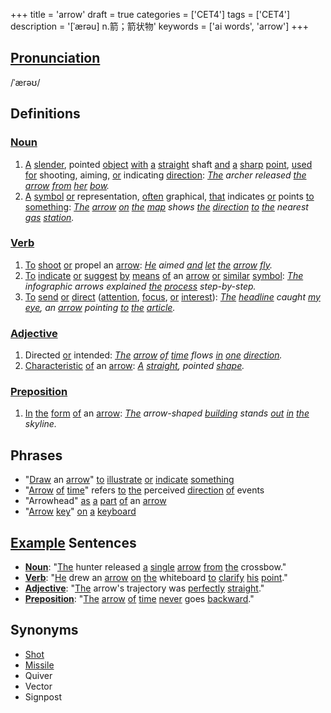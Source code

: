 +++
title = 'arrow'
draft = true
categories = ['CET4']
tags = ['CET4']
description = '[ˈærəu] n.箭；箭状物'
keywords = ['ai words', 'arrow']
+++

## [Pronunciation](/post/pronunciation/)
/ˈærəʊ/

## Definitions
### [Noun](/post/noun/)
1. [A](/post/a/) [slender](/post/slender/), pointed [object](/post/object/) [with](/post/with/) [a](/post/a/) [straight](/post/straight/) shaft [and](/post/and/) [a](/post/a/) [sharp](/post/sharp/) [point](/post/point/), [used](/post/used/) [for](/post/for/) shooting, aiming, [or](/post/or/) indicating [direction](/post/direction/): *[The](/post/the/) archer released [the](/post/the/) [arrow](/post/arrow/) [from](/post/from/) [her](/post/her/) [bow](/post/bow/).*
2. [A](/post/a/) [symbol](/post/symbol/) [or](/post/or/) representation, [often](/post/often/) graphical, [that](/post/that/) indicates [or](/post/or/) points [to](/post/to/) [something](/post/something/): *[The](/post/the/) [arrow](/post/arrow/) [on](/post/on/) [the](/post/the/) [map](/post/map/) shows [the](/post/the/) [direction](/post/direction/) [to](/post/to/) [the](/post/the/) nearest [gas](/post/gas/) [station](/post/station/).*

### [Verb](/post/verb/)
1. [To](/post/to/) [shoot](/post/shoot/) [or](/post/or/) propel an [arrow](/post/arrow/): *[He](/post/he/) aimed [and](/post/and/) [let](/post/let/) [the](/post/the/) [arrow](/post/arrow/) [fly](/post/fly/).*
2. [To](/post/to/) [indicate](/post/indicate/) [or](/post/or/) [suggest](/post/suggest/) [by](/post/by/) [means](/post/means/) [of](/post/of/) an [arrow](/post/arrow/) [or](/post/or/) [similar](/post/similar/) [symbol](/post/symbol/): *[The](/post/the/) infographic arrows explained [the](/post/the/) [process](/post/process/) step-by-step.*
3. [To](/post/to/) [send](/post/send/) [or](/post/or/) [direct](/post/direct/) ([attention](/post/attention/), [focus](/post/focus/), [or](/post/or/) [interest](/post/interest/)): *[The](/post/the/) [headline](/post/headline/) caught [my](/post/my/) [eye](/post/eye/), an [arrow](/post/arrow/) pointing [to](/post/to/) [the](/post/the/) [article](/post/article/).*

### [Adjective](/post/adjective/)
1. Directed [or](/post/or/) intended: *[The](/post/the/) [arrow](/post/arrow/) [of](/post/of/) [time](/post/time/) flows [in](/post/in/) [one](/post/one/) [direction](/post/direction/).*
2. [Characteristic](/post/characteristic/) [of](/post/of/) an [arrow](/post/arrow/): *[A](/post/a/) [straight](/post/straight/), pointed [shape](/post/shape/).*

### [Preposition](/post/preposition/)
1. [In](/post/in/) [the](/post/the/) [form](/post/form/) [of](/post/of/) an [arrow](/post/arrow/): *[The](/post/the/) arrow-shaped [building](/post/building/) stands [out](/post/out/) [in](/post/in/) [the](/post/the/) skyline.*

## Phrases
- "[Draw](/post/draw/) an [arrow](/post/arrow/)" [to](/post/to/) [illustrate](/post/illustrate/) [or](/post/or/) [indicate](/post/indicate/) [something](/post/something/)
- "[Arrow](/post/arrow/) [of](/post/of/) [time](/post/time/)" refers [to](/post/to/) [the](/post/the/) perceived [direction](/post/direction/) [of](/post/of/) events
- "Arrowhead" [as](/post/as/) [a](/post/a/) [part](/post/part/) [of](/post/of/) an [arrow](/post/arrow/)
- "[Arrow](/post/arrow/) [key](/post/key/)" [on](/post/on/) [a](/post/a/) [keyboard](/post/keyboard/)

## [Example](/post/example/) Sentences
- **[Noun](/post/noun/)**: "[The](/post/the/) hunter released [a](/post/a/) [single](/post/single/) [arrow](/post/arrow/) [from](/post/from/) [the](/post/the/) crossbow."
- **[Verb](/post/verb/)**: "[He](/post/he/) drew an [arrow](/post/arrow/) [on](/post/on/) [the](/post/the/) whiteboard [to](/post/to/) [clarify](/post/clarify/) [his](/post/his/) [point](/post/point/)."
- **[Adjective](/post/adjective/)**: "[The](/post/the/) arrow's trajectory was [perfectly](/post/perfectly/) [straight](/post/straight/)."
- **[Preposition](/post/preposition/)**: "[The](/post/the/) [arrow](/post/arrow/) [of](/post/of/) [time](/post/time/) [never](/post/never/) goes [backward](/post/backward/)."

## Synonyms
- [Shot](/post/shot/)
- [Missile](/post/missile/)
- Quiver
- Vector
- Signpost
